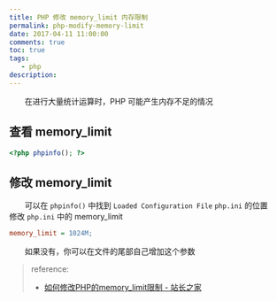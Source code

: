 ```yaml
---
title: PHP 修改 memory_limit 内存限制
permalink: php-modify-memory-limit
date: 2017-04-11 11:00:00
comments: true
toc: true
tags:
   - php
description:
---
```

&emsp;&emsp;在进行大量统计运算时，PHP 可能产生内存不足的情况

## 查看 memory_limit
``` php
<?php phpinfo(); ?>
```

## 修改 memory_limit
&emsp;&emsp;可以在 `phpinfo()` 中找到 `Loaded Configuration File` `php.ini` 的位置
&emsp;&emsp;修改 `php.ini` 中的 memory_limit
``` ini
memory_limit = 1024M;
```
&emsp;&emsp;如果没有，你可以在文件的尾部自己增加这个参数

<!-- more -->

> reference:
> - [如何修改PHP的memory_limit限制 - 站长之家](http://www.chinaz.com/program/2011/1010/213048.shtml)

